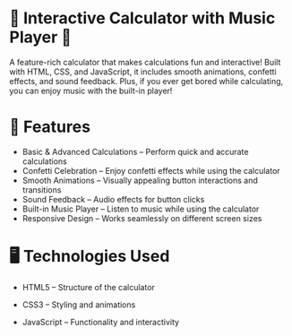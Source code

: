 # 🎉 Interactive Calculator with Music Player 🎵
A feature-rich calculator that makes calculations fun and interactive! Built with HTML, CSS, and JavaScript, it includes smooth animations, confetti effects, and sound feedback. Plus, if you ever get bored while calculating, you can enjoy music with the built-in player!

# 🚀 Features
- Basic & Advanced Calculations – Perform quick and accurate calculations
- Confetti Celebration – Enjoy confetti effects while using the calculator
- Smooth Animations – Visually appealing button interactions and transitions
- Sound Feedback – Audio effects for button clicks
- Built-in Music Player – Listen to music while using the calculator
- Responsive Design – Works seamlessly on different screen sizes

# 🖥️ Technologies Used
- HTML5 – Structure of the calculator

- CSS3 – Styling and animations

- JavaScript – Functionality and interactivity

